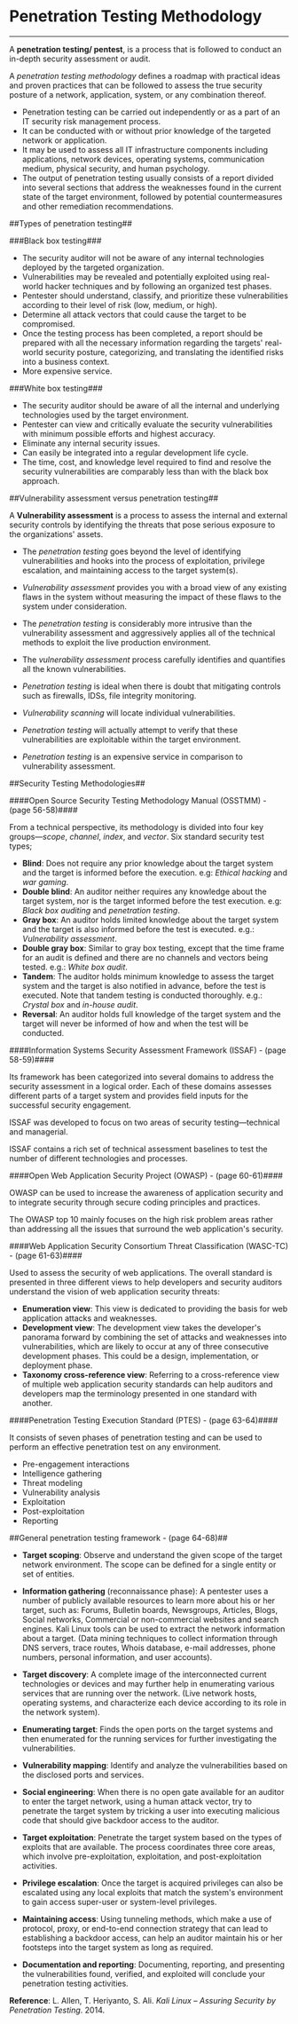 # Penetration Testing Methodology #
----------

A **penetration testing/ pentest**, is a process that is followed to conduct an in-depth security assessment or audit.

A *penetration testing methodology* defines a roadmap with practical ideas and proven practices that can be followed to assess the true security posture of a network, application, system, or any combination thereof.

- Penetration testing can be carried out independently or as a part of an IT security risk management process.
- It can be conducted with or without prior knowledge of the targeted network or application.
- It may be used to assess all IT infrastructure components including applications, network devices, operating systems, communication medium, physical security, and human psychology.
- The output of penetration testing usually consists of a report divided into several sections that address the weaknesses found in the current state of the
target environment, followed by potential countermeasures and other remediation
recommendations.


##Types of penetration testing##

###Black box testing###
- The security auditor will not be aware of any internal technologies deployed by the targeted organization.
- Vulnerabilities may be revealed and potentially exploited using real-world hacker techniques and by following an organized test phases.
- Pentester should understand, classify, and prioritize these vulnerabilities according to their level of risk (low, medium, or high).
- Determine all attack vectors that could cause the target to be compromised.
- Once the testing process has been completed, a report should be prepared with all the necessary information regarding the targets' real-world security posture,
categorizing, and translating the identified risks into a business context.
- More expensive service.


###White box testing###
- The security auditor should be aware of all the internal and underlying technologies used by the target environment.
- Pentester can view and critically evaluate the security vulnerabilities with minimum possible efforts and highest accuracy.
- Eliminate any internal security issues.
- Can easily be integrated into a regular development life cycle.
- The time, cost, and knowledge level required to find and resolve the security vulnerabilities are comparably less than with the black box approach.


##Vulnerability assessment versus penetration testing##

A **Vulnerability assessment** is a process to assess the internal and external security controls by identifying the threats that pose serious exposure to the organizations' assets.

- The *penetration testing* goes beyond the level of identifying vulnerabilities and hooks into the process of exploitation, privilege escalation, and maintaining access to the target system(s).

- *Vulnerability assessment* provides you with a broad view of any existing flaws in the system without measuring the impact of these flaws to the system under consideration.

- The *penetration testing* is considerably more intrusive than the vulnerability assessment and aggressively applies all of the technical methods to exploit the live production environment.

- The *vulnerability assessment* process carefully identifies and quantifies all the known vulnerabilities.

- *Penetration testing* is ideal when there is doubt that mitigating controls such as firewalls, IDSs, file integrity monitoring.

- *Vulnerability scanning* will locate individual vulnerabilities.

- *Penetration testing* will actually attempt to verify that these vulnerabilities are exploitable within the target environment.

- *Penetration testing* is an expensive service in comparison to vulnerability assessment.


##Security Testing Methodologies##

####Open Source Security Testing Methodology Manual (OSSTMM) - (page 56-58)####

From a technical perspective, its methodology is divided into four key groups—*scope*, *channel*, *index*, and *vector*. Six standard security test types;

- **Blind**: Does not require any prior knowledge about the target system and the target is informed before the execution. e.g: *Ethical hacking* and *war gaming*.
- **Double blind**: An auditor neither requires any knowledge about the target system, nor is the target informed before the test execution. e.g: *Black box auditing* and *penetration testing*.
- **Gray box**: An auditor holds limited knowledge about the target system and the target is also informed before the test is executed. e.g.: *Vulnerability assessment*.
- **Double gray box**: Similar to gray box testing, except that the time frame for an audit is defined and there are no channels and vectors being tested. e.g.: *White box audit*.
- **Tandem**: The auditor holds minimum knowledge to assess the target system and the target is also notified in advance, before the test is executed. Note that tandem testing is conducted thoroughly. e.g.: *Crystal box* and *in-house audit*.
- **Reversal**: An auditor holds full knowledge of the target system and the target will never be informed of how and when the test will be conducted.


####Information Systems Security Assessment Framework (ISSAF) - (page 58-59)####

Its framework has been categorized into several domains to address the security
assessment in a logical order. Each of these domains assesses different parts of a target system and provides field inputs for the successful security engagement.

ISSAF was developed to focus on two areas of security testing—technical and managerial.

ISSAF contains a rich set of technical assessment baselines to test the number of different technologies and processes.


####Open Web Application Security Project (OWASP) - (page 60-61)####

OWASP can be used to increase the awareness of application security and to integrate security through secure coding principles and practices.

The OWASP top 10 mainly focuses on the high risk problem areas rather than addressing all the issues that surround the web application's security.


####Web Application Security Consortium Threat Classification (WASC-TC) - (page 61-63)####

Used to assess the security of web applications. The overall standard is presented in three different views to help developers and security auditors understand the vision of web application security threats:

- **Enumeration view**: This view is dedicated to providing the basis for web
application attacks and weaknesses. 
- **Development view**: The development view takes the developer's panorama forward by combining the set of attacks and weaknesses into vulnerabilities, which are likely to occur at any of three consecutive development phases. This could be a design, implementation, or deployment phase.
- **Taxonomy cross-reference view**: Referring to a cross-reference view of multiple web application security standards can help auditors and developers map the terminology presented in one standard with another.

####Penetration Testing Execution Standard (PTES) - (page 63-64)####

It consists of seven phases of penetration testing and can be used to perform an effective penetration test on any environment.

- Pre-engagement interactions
- Intelligence gathering
- Threat modeling
- Vulnerability analysis
- Exploitation
- Post-exploitation
- Reporting


##General penetration testing framework - (page 64-68)##
- **Target scoping**: Observe and understand the given scope of the target network environment. The scope can be defined for a single entity or set of entities.

- **Information gathering** (reconnaissance phase): A pentester uses a number of publicly available resources to learn more about his or her target, such as: Forums, Bulletin boards, Newsgroups, Articles, Blogs, Social networks, Commercial or non-commercial websites and search engines. Kali Linux tools can be used to extract the network information about a target. (Data mining techniques to collect information through DNS servers, trace routes, Whois database, e-mail addresses, phone numbers, personal information, and user accounts).

- **Target discovery**: A complete image of the interconnected current technologies or devices and may further help in enumerating various services that are running over the network. (Live network hosts, operating systems, and characterize each device according to its role in the network system).

- **Enumerating target**: Finds the open ports on the target systems and then enumerated for the running services for further investigating the vulnerabilities.

- **Vulnerability mapping**: Identify and analyze the vulnerabilities based on the disclosed ports and services.

- **Social engineering**: When there is no open gate available for an auditor to enter the target network, using a human attack vector, try to  penetrate the target system by tricking a user into executing malicious code that should give backdoor access to the auditor.

- **Target exploitation**: Penetrate the target system based on the types of exploits that are available. The process coordinates three core areas, which involve pre-exploitation, exploitation, and post-exploitation activities.

- **Privilege escalation**: Once the target is acquired privileges can also be escalated using any local exploits that match the system's environment to gain access super-user or system-level privileges.

- **Maintaining access**: Using tunneling methods, which make a use of protocol,
proxy, or end-to-end connection strategy that can lead to establishing a backdoor
access, can help an auditor maintain his or her footsteps into the target system as long as required.

- **Documentation and reporting**: Documenting, reporting, and presenting the vulnerabilities found, verified, and exploited will conclude your penetration testing activities.

**Reference**: L. Allen, T. Heriyanto, S. Ali. *Kali Linux – Assuring Security by Penetration Testing*. 2014.
